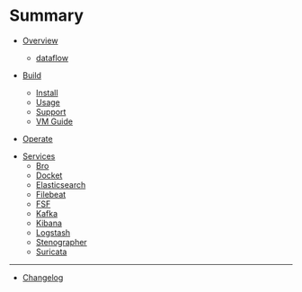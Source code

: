 # Summary

* [Overview](./overview/index.md)
    * [dataflow](./overview/dataflow.md)

* [Build](./build/index.md)
    * [Install](./build/install.md)
    * [Usage](./build/usage.md)
    * [Support](./build/support.md)
    * [VM Guide](./build/vm_guide.md)

* [Operate](./operate/index.md)

<!-- * [Maintain](./maintain/index.md)
    * [Docket](./maintain/docket.md) -->

* [Services](./services/index.md)
    * [Bro](./services/bro.md)
    * [Docket](./services/docket.md)
    * [Elasticsearch](./services/elasticsearch.md)
    * [Filebeat](./services/filebeat.md)
    * [FSF](./services/fsf.md)
    * [Kafka](./services/kafka.md)
    * [Kibana](./services/kibana.md)
    * [Logstash](./services/logstash.md)
    * [Stenographer](./services/stenographer.md)
    * [Suricata](./services/suricata.md)

<!-- * [Dev](./dev/index.md)
    * [Hardware Guide](./dev/hw_guide.md)
    * [PCAP](./dev/pcap.md) -->

---

* [Changelog](changelog.md)
